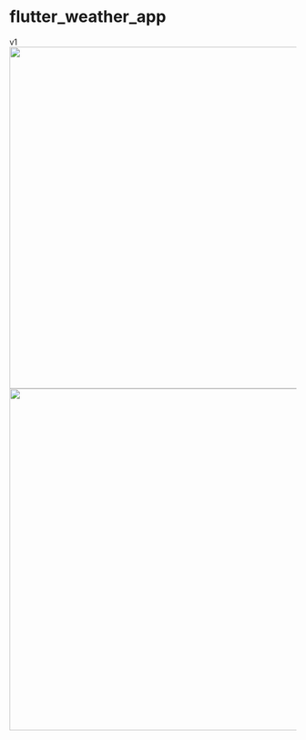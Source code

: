 # flutter_weather_app

v1
<img src="https://github.com/talhademirel/flutter_weather_app/assets/79982521/45d4985d-fee2-40d1-be79-a97c92d9bfc6" height="600">
<img src="https://github.com/talhademirel/flutter_weather_app/assets/79982521/3e704503-bab9-48bc-a4de-3cc66a15d901" height="600">

